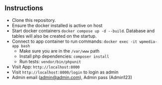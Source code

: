 ## Instructions
- Clone this repository. 
- Ensure the docker installed is active on host
- Start docker containers `docker compose up -d --build`. Database and tables will also be created on the startup. 
- Connect to app container to run commands: `docker exec -it wpmedia-app bash`
  - Make sure you are in the `/var/www` path
  - Install php dependencies: `composer install`
  - Run tests: `vendor/bin/phpunit`
- Visit App: `http://localhost:8000`
- Visit `http://localhost:8000/login` to login as admin
- Admin email (admin@admin.com), Admin pass (Admin123)

